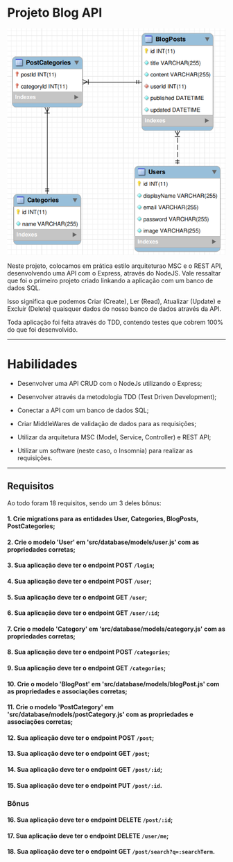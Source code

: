 # Projeto Blog API

<img src="../../images/BLOG_API.png" alt="Project-logo">

Neste projeto, colocamos em prática estilo arquiteturao MSC e o REST API, desenvolvendo uma API com o Express, através do NodeJS. Vale ressaltar que foi o primeiro projeto criado linkando a aplicação com um banco de dados SQL.

Isso significa que podemos Criar (Create), Ler (Read), Atualizar (Update) e Excluir (Delete) quaisquer dados do nosso banco de dados através da API.

Toda aplicação foi feita através do TDD, contendo testes que cobrem 100% do que foi desenvolvido.

---

# Habilidades

- Desenvolver uma API CRUD com o NodeJs utilizando o Express;

- Desenvolver através da metodologia TDD (Test Driven Development);

- Conectar a API com um banco de dados SQL;

- Criar MiddleWares de validação de dados para as requisições;

- Utilizar da arquitetura MSC (Model, Service, Controller) e REST API;

- Utilizar um software (neste caso, o Insomnia) para realizar as requisições.

---

## Requisitos

Ao todo foram 18 requisitos, sendo um 3 deles bônus:
  
#### 1. Crie migrations para as entidades User, Categories, BlogPosts, PostCategories;
#### 2. Crie o modelo 'User' em 'src/database/models/user.js' com as propriedades corretas;
#### 3. Sua aplicação deve ter o endpoint POST `/login`;
#### 4. Sua aplicação deve ter o endpoint POST `/user`;
#### 5. Sua aplicação deve ter o endpoint GET `/user`;
#### 6. Sua aplicação deve ter o endpoint GET `/user/:id`;
#### 7. Crie o modelo 'Category' em 'src/database/models/category.js' com as propriedades corretas;
#### 8. Sua aplicação deve ter o endpoint POST `/categories`;
#### 9. Sua aplicação deve ter o endpoint GET `/categories`;
#### 10. Crie o modelo 'BlogPost' em 'src/database/models/blogPost.js' com as propriedades e associações corretas;
#### 11. Crie o modelo 'PostCategory' em 'src/database/models/postCategory.js' com as propriedades e associações corretas;
#### 12. Sua aplicação deve ter o endpoint POST `/post`;
#### 13. Sua aplicação deve ter o endpoint GET `/post`;
#### 14. Sua aplicação deve ter o endpoint GET `/post/:id`;
#### 15. Sua aplicação deve ter o endpoint PUT `/post/:id`.

### Bônus

#### 16. Sua aplicação deve ter o endpoint DELETE `/post/:id`;
#### 17. Sua aplicação deve ter o endpoint DELETE `/user/me`;
#### 18. Sua aplicação deve ter o endpoint GET `/post/search?q=:searchTerm`.